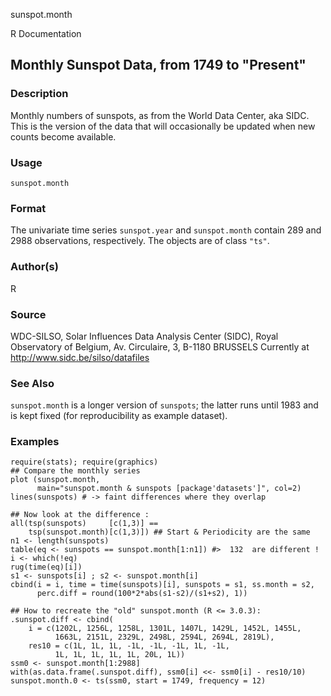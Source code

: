 sunspot.month

R Documentation

## Monthly Sunspot Data, from 1749 to "Present"

### Description

Monthly numbers of sunspots, as from the World Data Center, aka SIDC. This is
the version of the data that will occasionally be updated when new counts
become available.

### Usage

    
    sunspot.month

### Format

The univariate time series `sunspot.year` and `sunspot.month` contain 289 and
2988 observations, respectively. The objects are of class `"ts"`.

### Author(s)

R

### Source

WDC-SILSO, Solar Influences Data Analysis Center (SIDC), Royal Observatory of
Belgium, Av. Circulaire, 3, B-1180 BRUSSELS Currently at
<http://www.sidc.be/silso/datafiles>

### See Also

`sunspot.month` is a longer version of `sunspots`; the latter runs until 1983
and is kept fixed (for reproducibility as example dataset).

### Examples

    
    require(stats); require(graphics)
    ## Compare the monthly series
    plot (sunspot.month,
          main="sunspot.month & sunspots [package'datasets']", col=2)
    lines(sunspots) # -> faint differences where they overlap
    
    ## Now look at the difference :
    all(tsp(sunspots)     [c(1,3)] ==
        tsp(sunspot.month)[c(1,3)]) ## Start & Periodicity are the same
    n1 <- length(sunspots)
    table(eq <- sunspots == sunspot.month[1:n1]) #>  132  are different !
    i <- which(!eq)
    rug(time(eq)[i])
    s1 <- sunspots[i] ; s2 <- sunspot.month[i]
    cbind(i = i, time = time(sunspots)[i], sunspots = s1, ss.month = s2,
          perc.diff = round(100*2*abs(s1-s2)/(s1+s2), 1))
    
    ## How to recreate the "old" sunspot.month (R <= 3.0.3):
    .sunspot.diff <- cbind(
        i = c(1202L, 1256L, 1258L, 1301L, 1407L, 1429L, 1452L, 1455L,
              1663L, 2151L, 2329L, 2498L, 2594L, 2694L, 2819L),
        res10 = c(1L, 1L, 1L, -1L, -1L, -1L, 1L, -1L,
              1L, 1L, 1L, 1L, 1L, 20L, 1L))
    ssm0 <- sunspot.month[1:2988]
    with(as.data.frame(.sunspot.diff), ssm0[i] <<- ssm0[i] - res10/10)
    sunspot.month.0 <- ts(ssm0, start = 1749, frequency = 12)


